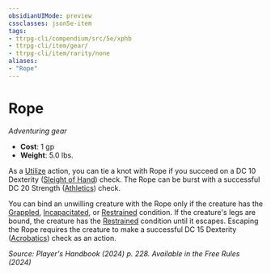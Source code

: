 ```yaml
---
obsidianUIMode: preview
cssclasses: json5e-item
tags:
- ttrpg-cli/compendium/src/5e/xphb
- ttrpg-cli/item/gear/
- ttrpg-cli/item/rarity/none
aliases: 
- "Rope"
---
```

# Rope
*Adventuring gear*  

- **Cost**: 1 gp
- **Weight**: 5.0 lbs.

As a [Utilize](actions.md#Utilize) action, you can tie a knot with Rope if you succeed on a DC 10 Dexterity ([Sleight of Hand](skills.md#Sleight%20of%20Hand)) check. The Rope can be burst with a successful DC 20 Strength ([Athletics](skills.md#Athletics)) check.

You can bind an unwilling creature with the Rope only if the creature has the [Grappled](conditions.md#Grappled), [Incapacitated](conditions.md#Incapacitated), or [Restrained](conditions.md#Restrained) condition. If the creature's legs are bound, the creature has the [Restrained](conditions.md#Restrained) condition until it escapes. Escaping the Rope requires the creature to make a successful DC 15 Dexterity ([Acrobatics](skills.md#Acrobatics)) check as an action.

*Source: Player's Handbook (2024) p. 228. Available in the Free Rules (2024)*